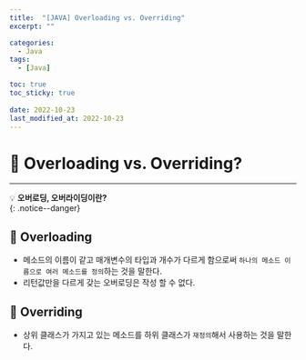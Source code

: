 ```yaml
---
title:  "[JAVA] Overloading vs. Overriding"
excerpt: "" 

categories:
  - Java
tags:
  - [Java]

toc: true
toc_sticky: true
 
date: 2022-10-23
last_modified_at: 2022-10-23
---
```


# 🚀 Overloading vs. Overriding?
---
💡 **오버로딩, 오버라이딩이란?**   
{: .notice--danger}

## 📝 Overloading
- 메소드의 이름이 같고 매개변수의 타입과 개수가 다르게 함으로써 `하나의 메소드 이름으로 여러 메소드를 정의`하는 것을 말한다.
- 리턴값만을 다르게 갖는 오버로딩은 작성 할 수 없다.

## 📝 Overriding
- 상위 클래스가 가지고 있는 메소드를 하위 클래스가 `재정의`해서 사용하는 것을 말한다.